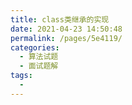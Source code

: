 ```yaml
---
title: class类继承的实现
date: 2021-04-23 14:50:48
permalink: /pages/5e4119/
categories:
  - 算法试题
  - 面试题解
tags:
  -
---
```

